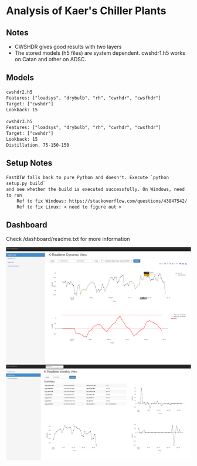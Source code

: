 # Analysis of Kaer's Chiller Plants

## Notes

- CWSHDR gives good results with two layers
- The stored models (h5 files) are system dependent. 
    cwshdr1.h5 works on Catan and other on ADSC.

## Models
    cwshdr2.h5
    Features: ["loadsys", "drybulb", "rh", "cwrhdr", "cwsfhdr"]
    Target: ["cwshdr"]
    Lookback: 15

    cwshdr3.h5
    Features: ["loadsys", "drybulb", "rh", "cwrhdr", "cwsfhdr"]
    Target: ["cwshdr"]
    Lookback: 15
    Distillation. 75-150-150

## Setup Notes
    FastDTW falls back to pure Python and doesn't. Execute `python setup.py build` 
    and see whether the build is executed successfully. On Windows, need to run
        Ref to fix Windows: https://stackoverflow.com/questions/43847542/
        Ref to fix Linux: < need to figure out >

## Dashboard

Check /dashboard/readme.txt for more information

![Dashboard Screenshot](/output/dashboard1.png?raw=true "Dynamic View")
![Dashboard Screenshot](/output/dashboard2.png?raw=true "Monthly View")
